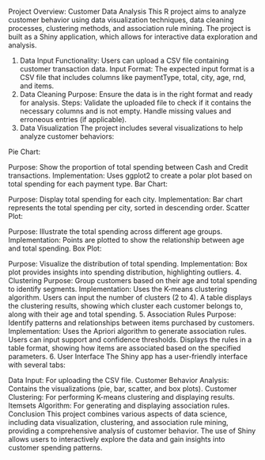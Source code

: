 Project Overview: Customer Data Analysis
This R project aims to analyze customer behavior using data visualization techniques, data cleaning processes, clustering methods, and association rule mining. The project is built as a Shiny application, which allows for interactive data exploration and analysis.

1. Data Input
Functionality: Users can upload a CSV file containing customer transaction data.
Input Format: The expected input format is a CSV file that includes columns like paymentType, total, city, age, rnd, and items.
2. Data Cleaning
Purpose: Ensure the data is in the right format and ready for analysis.
Steps:
Validate the uploaded file to check if it contains the necessary columns and is not empty.
Handle missing values and erroneous entries (if applicable).
3. Data Visualization
The project includes several visualizations to help analyze customer behaviors:

Pie Chart:

Purpose: Show the proportion of total spending between Cash and Credit transactions.
Implementation: Uses ggplot2 to create a polar plot based on total spending for each payment type.
Bar Chart:

Purpose: Display total spending for each city.
Implementation: Bar chart represents the total spending per city, sorted in descending order.
Scatter Plot:

Purpose: Illustrate the total spending across different age groups.
Implementation: Points are plotted to show the relationship between age and total spending.
Box Plot:

Purpose: Visualize the distribution of total spending.
Implementation: Box plot provides insights into spending distribution, highlighting outliers.
4. Clustering
Purpose: Group customers based on their age and total spending to identify segments.
Implementation:
Uses the K-means clustering algorithm.
Users can input the number of clusters (2 to 4).
A table displays the clustering results, showing which cluster each customer belongs to, along with their age and total spending.
5. Association Rules
Purpose: Identify patterns and relationships between items purchased by customers.
Implementation:
Uses the Apriori algorithm to generate association rules.
Users can input support and confidence thresholds.
Displays the rules in a table format, showing how items are associated based on the specified parameters.
6. User Interface
The Shiny app has a user-friendly interface with several tabs:

Data Input: For uploading the CSV file.
Customer Behavior Analysis: Contains the visualizations (pie, bar, scatter, and box plots).
Customer Clustering: For performing K-means clustering and displaying results.
Itemsets Algorithm: For generating and displaying association rules.
Conclusion
This project combines various aspects of data science, including data visualization, clustering, and association rule mining, providing a comprehensive analysis of customer behavior. The use of Shiny allows users to interactively explore the data and gain insights into customer spending patterns.
